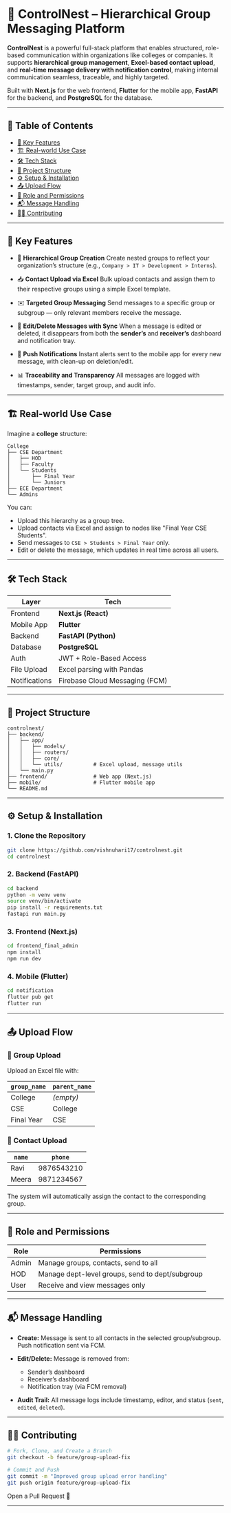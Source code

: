 

# 📡 ControlNest – Hierarchical Group Messaging Platform

**ControlNest** is a powerful full-stack platform that enables structured, role-based communication within organizations like colleges or companies. It supports **hierarchical group management**, **Excel-based contact upload**, and **real-time message delivery with notification control**, making internal communication seamless, traceable, and highly targeted.

Built with **Next.js** for the web frontend, **Flutter** for the mobile app, **FastAPI** for the backend, and **PostgreSQL** for the database.

---

## 📌 Table of Contents

* [🚀 Key Features](#-key-features)
* [🏗️ Real-world Use Case](#-real-world-use-case)
* [🛠️ Tech Stack](#-tech-stack)
* [📁 Project Structure](#-project-structure)
* [⚙️ Setup & Installation](#️-setup--installation)
* [📤 Upload Flow](#-upload-flow)
* [🔐 Role and Permissions](#-role-and-permissions)
* [📬 Message Handling](#-message-handling)
* [🧑‍💻 Contributing](#-contributing)


---

## 🚀 Key Features

* 🧱 **Hierarchical Group Creation**
  Create nested groups to reflect your organization’s structure (e.g., `Company > IT > Development > Interns`).

* 📥 **Contact Upload via Excel**
  Bulk upload contacts and assign them to their respective groups using a simple Excel template.

* ✉️ **Targeted Group Messaging**
  Send messages to a specific group or subgroup — only relevant members receive the message.

* 🔄 **Edit/Delete Messages with Sync**
  When a message is edited or deleted, it disappears from both the **sender’s** and **receiver’s** dashboard and notification tray.

* 🔔 **Push Notifications**
  Instant alerts sent to the mobile app for every new message, with clean-up on deletion/edit.

* 📊 **Traceability and Transparency**
  All messages are logged with timestamps, sender, target group, and audit info.

---

## 🏗️ Real-world Use Case

Imagine a **college** structure:

```
College
├── CSE Department
│   ├── HOD
│   ├── Faculty
│   └── Students
│       ├── Final Year
│       └── Juniors
├── ECE Department
└── Admins
```

You can:

* Upload this hierarchy as a group tree.
* Upload contacts via Excel and assign to nodes like "Final Year CSE Students".
* Send messages to `CSE > Students > Final Year` only.
* Edit or delete the message, which updates in real time across all users.

---

## 🛠️ Tech Stack

| Layer         | Tech                           |
| ------------- | ------------------------------ |
| Frontend      | **Next.js (React)**            |
| Mobile App    | **Flutter**                    |
| Backend       | **FastAPI (Python)**           |
| Database      | **PostgreSQL**                 |
| Auth          | JWT + Role-Based Access        |
| File Upload   | Excel parsing with Pandas      |
| Notifications | Firebase Cloud Messaging (FCM) |

---

## 📁 Project Structure

```
controlnest/
├── backend/
│   ├── app/
│   │   ├── models/
│   │   ├── routers/
│   │   ├── core/
│   │   └── utils/          # Excel upload, message utils
│   └── main.py
├── frontend/               # Web app (Next.js)
├── mobile/                 # Flutter mobile app
└── README.md
```

---

## ⚙️ Setup & Installation

### 1. Clone the Repository

```bash
git clone https://github.com/vishnuhari17/controlnest.git
cd controlnest
```

### 2. Backend (FastAPI)

```bash
cd backend
python -m venv venv
source venv/bin/activate
pip install -r requirements.txt
fastapi run main.py
```

### 3. Frontend (Next.js)

```bash
cd frontend_final_admin
npm install
npm run dev
```

### 4. Mobile (Flutter)

```bash
cd notification
flutter pub get
flutter run
```

---

## 📤 Upload Flow

### 📁 Group Upload

Upload an Excel file with:

| `group_name` | `parent_name` |
| ------------ | ------------- |
| College      | *(empty)*     |
| CSE          | College       |
| Final Year   | CSE           |

### 👥 Contact Upload

| `name`       | `phone`    | 
| ------------ | ---------- | 
| Ravi         | 9876543210 | 
| Meera        | 9871234567 | 

The system will automatically assign the contact to the corresponding group.

---

## 🔐 Role and Permissions

| Role  | Permissions                                     |
| ----- | ----------------------------------------------- |
| Admin | Manage groups, contacts, send to all            |
| HOD   | Manage dept-level groups, send to dept/subgroup |
| User  | Receive and view messages only                  |

---

## 📬 Message Handling

* **Create:**
  Message is sent to all contacts in the selected group/subgroup. Push notification sent via FCM.

* **Edit/Delete:**
  Message is removed from:

  * Sender’s dashboard
  * Receiver’s dashboard
  * Notification tray (via FCM removal)

* **Audit Trail:**
  All message logs include timestamp, editor, and status (`sent`, `edited`, `deleted`).

---

## 🧑‍💻 Contributing

```bash
# Fork, Clone, and Create a Branch
git checkout -b feature/group-upload-fix

# Commit and Push
git commit -m "Improved group upload error handling"
git push origin feature/group-upload-fix
```

Open a Pull Request 🚀

---


